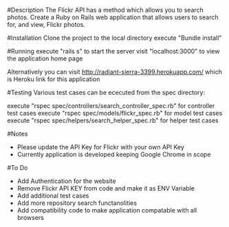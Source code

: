 #Description
The Flickr API has a method which allows you to search photos. Create a
Ruby on Rails web application that allows users to search for, and view,
Flickr photos.

#Installation
Clone the project to the local directory
execute "Bundle install"

#Running
execute "rails s" to start the server
visit "localhost:3000" to view the application home page

Alternatively you can visit http://radiant-sierra-3399.herokuapp.com/ which is Heroku link for this application

#Testing
Various test cases can be ececuted from the spec directory:

execute "rspec spec/controllers/search_controller_spec.rb" for controller test cases
execute "rspec spec/models/flickr_spec.rb" for model test cases
execute "rspec spec/helpers/search_helper_spec.rb" for helper test cases

#Notes
- Please update the API Key for Flickr with your own API Key
- Currently application is developed keeping Google Chrome in scope

#To Do
- Add Authentication for the website
- Remove Flickr API KEY from code and make it as ENV Variable
- Add additional test cases
- Add more repository search functanolities
- Add compatibility code to make application compatable with all browsers

